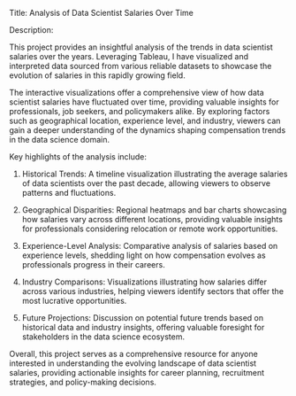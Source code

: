 Title: Analysis of Data Scientist Salaries Over Time

Description:

This project provides an insightful analysis of the trends in data scientist salaries over the years. Leveraging Tableau, I have visualized and interpreted data sourced from various reliable datasets to showcase the evolution of salaries in this rapidly growing field.

The interactive visualizations offer a comprehensive view of how data scientist salaries have fluctuated over time, providing valuable insights for professionals, job seekers, and policymakers alike. By exploring factors such as geographical location, experience level, and industry, viewers can gain a deeper understanding of the dynamics shaping compensation trends in the data science domain.

Key highlights of the analysis include:

1. Historical Trends: A timeline visualization illustrating the average salaries of data scientists over the past decade, allowing viewers to observe patterns and fluctuations.

2. Geographical Disparities: Regional heatmaps and bar charts showcasing how salaries vary across different locations, providing valuable insights for professionals considering relocation or remote work opportunities.

3. Experience-Level Analysis: Comparative analysis of salaries based on experience levels, shedding light on how compensation evolves as professionals progress in their careers.

4. Industry Comparisons: Visualizations illustrating how salaries differ across various industries, helping viewers identify sectors that offer the most lucrative opportunities.

5. Future Projections: Discussion on potential future trends based on historical data and industry insights, offering valuable foresight for stakeholders in the data science ecosystem.

Overall, this project serves as a comprehensive resource for anyone interested in understanding the evolving landscape of data scientist salaries, providing actionable insights for career planning, recruitment strategies, and policy-making decisions.
